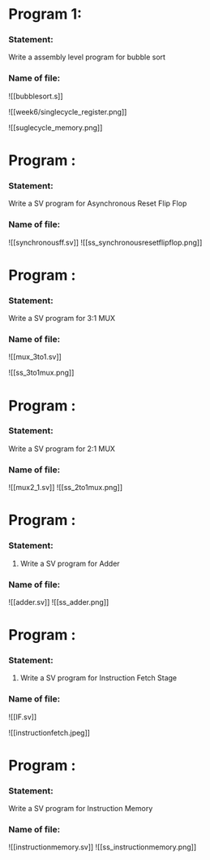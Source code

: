 
# Program 1: 
### Statement: 
Write a assembly level program for bubble sort

### Name of file:
![[bubblesort.s]]

![[week6/singlecycle_register.png]]

![[suglecycle_memory.png]]
# Program : 
### Statement: 
Write a SV program for Asynchronous Reset Flip Flop

### Name of file:
![[synchronousff.sv]]
![[ss_synchronousresetflipflop.png]]
# Program : 
### Statement: 
Write a SV program for 3:1 MUX

### Name of file:
![[mux_3to1.sv]]

![[ss_3to1mux.png]]

# Program : 
### Statement: 
Write a SV program for 2:1 MUX
### Name of file:


![[mux2_1.sv]]
![[ss_2to1mux.png]]

# Program : 
### Statement: 
1. Write a SV program for Adder

### Name of file:
![[adder.sv]]
![[ss_adder.png]]
# Program : 
### Statement: 
1. Write a SV program for Instruction Fetch Stage
### Name of file:

![[IF.sv]]

![[instructionfetch.jpeg]]

# Program : 
### Statement: 
Write a SV program for Instruction Memory

### Name of file:
![[instructionmemory.sv]]
	![[ss_instructionmemory.png]]
	